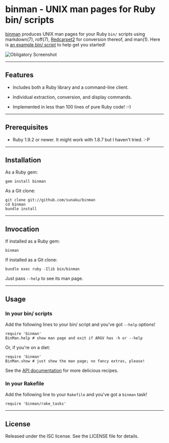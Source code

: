 binman - UNIX man pages for Ruby bin/ scripts
==============================================================================

[binman] produces UNIX man pages for your Ruby `bin/` scripts using
markdown(7), roff(7), [Redcarpet2] for conversion thereof, and man(1).
Here is [an example bin/ script][binman-bin] to help get you started!

![Obligatory Screenshot](http://ompldr.org/vYXM4aw)

[binman]: https://github.com/sunaku/binman
[binman-api]: http://rdoc.info/github/sunaku/binman
[binman-bin]: https://raw.github.com/sunaku/binman/master/bin/binman
[Redcarpet2]: https://github.com/tanoku/redcarpet

------------------------------------------------------------------------------
Features
------------------------------------------------------------------------------

* Includes both a Ruby library and a command-line client.

* Individual extraction, conversion, and display commands.

* Implemented in less than 100 lines of pure Ruby code! :-)

------------------------------------------------------------------------------
Prerequisites
------------------------------------------------------------------------------

* Ruby 1.9.2 or newer.  It might work with 1.8.7 but I haven't tried. :-P

------------------------------------------------------------------------------
Installation
------------------------------------------------------------------------------

As a Ruby gem:

    gem install binman

As a Git clone:

    git clone git://github.com/sunaku/binman
    cd binman
    bundle install

------------------------------------------------------------------------------
Invocation
------------------------------------------------------------------------------

If installed as a Ruby gem:

    binman

If installed as a Git clone:

    bundle exec ruby -Ilib bin/binman

Just pass `--help` to see its man page.

------------------------------------------------------------------------------
Usage
------------------------------------------------------------------------------

### In your bin/ scripts

Add the following lines to your bin/ script and you've got `--help` options!

    require 'binman'
    BinMan.help # show man page and exit if ARGV has -h or --help

Or, if you're on a diet:

    require 'binman'
    BinMan.show # just show the man page; no fancy extras, please!

See the [API documentation][binman-api] for more delicious recipes.

### In your Rakefile

Add the following line to your `Rakefile` and you've got a `binman` task!

    require 'binman/rake_tasks'

------------------------------------------------------------------------------
License
------------------------------------------------------------------------------

Released under the ISC license.  See the LICENSE file for details.
